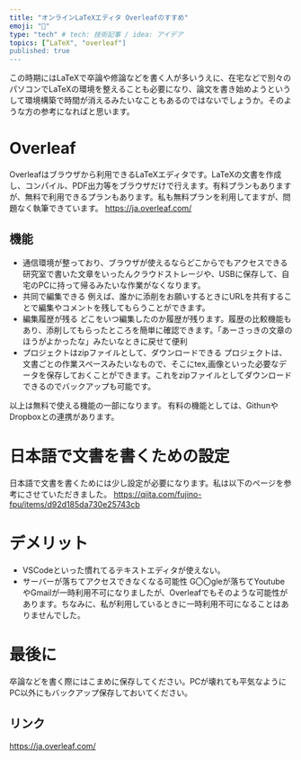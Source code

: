```yaml
---
title: "オンラインLaTeXエディタ Overleafのすすめ"
emoji: "📃"
type: "tech" # tech: 技術記事 / idea: アイデア
topics: [”LaTeX", "overleaf"]
published: true
---
```

この時期にはLaTeXで卒論や修論などを書く人が多いうえに、在宅などで別々のパソコンでLaTeXの環境を整えることも必要になり、論文を書き始めようというして環境構築で時間が消えるみたいなこともあるのではないでしょうか。そのような方の参考になればと思います。
# Overleaf
Overleafはブラウザから利用できるLaTeXエディタです。LaTeXの文書を作成し、コンパイル、PDF出力等をブラウザだけで行えます。有料プランもありますが、無料で利用できるプランもあります。私も無料プランを利用してますが、問題なく執筆できています。
https://ja.overleaf.com/
## 機能
- 通信環境が整っており、ブラウザが使えるならどこからでもアクセスできる
研究室で書いた文章をいったんクラウドストレージや、USBに保存して、自宅のPCに持って帰るみたいな作業がなくなります。
- 共同で編集できる
例えば、誰かに添削をお願いするときにURLを共有することで編集やコメントを残してもらうことができます。
- 編集履歴が残る
どこをいつ編集したのか履歴が残ります。履歴の比較機能もあり、添削してもらったところを簡単に確認できます。「あーさっきの文章のほうがよかったな」みたいなときに戻せて便利
- プロジェクトはzipファイルとして、ダウンロードできる
プロジェクトは、文書ごとの作業スペースみたいなもので、そこにtex,画像といった必要なデータを保存しておくことができます。これをzipファイルとしてダウンロードできるのでバックアップも可能です。

以上は無料で使える機能の一部になります。
有料の機能としては、GithunやDropboxとの連携があります。
# 日本語で文書を書くための設定
日本語で文書を書くためには少し設定が必要になります。私は以下のページを参考にさせていただきました。
https://qiita.com/fujino-fpu/items/d92d185da730e25743cb
# デメリット
- VSCodeといった慣れてるテキストエディタが使えない。
- サーバーが落ちてアクセスできなくなる可能性
G〇〇gleが落ちてYoutubeやGmailが一時利用不可になりましたが、Overleafでもそのような可能性があります。ちなみに、私が利用しているときに一時利用不可になることはありませんでした。
# 最後に
卒論などを書く際にはこまめに保存してください。PCが壊れても平気なようにPC以外にもバックアップ保存しておいてください。
## リンク
https://ja.overleaf.com/